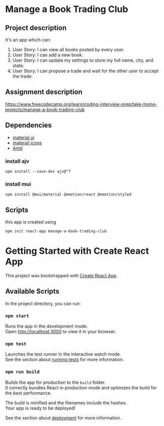 # Manage a Book Trading Club

## Project description

It's an app which can:

1. User Story: I can view all books posted by every user.
2. User Story: I can add a new book.
3. User Story: I can update my settings to store my full name, city, and state.
4. User Story: I can propose a trade and wait for the other user to accept the trade.

## Assignment description

https://www.freecodecamp.org/learn/coding-interview-prep/take-home-projects/manage-a-book-trading-club

## Dependencies

- [material ui](https://mui.com/material-ui/react-app-bar/)
- [materail icons](https://mui.com/material-ui/material-icons/)
- [Antd](https://ant.design/components/layout)

### install ajv

`npm install --save-dev ajv@^7`

### install mui

`npm install @mui/material @emotion/react @emotion/styled`

## Scripts

this app is created using

```
npm init react-app manage-a-book-trading-club
```

# Getting Started with Create React App

This project was bootstrapped with [Create React App](https://github.com/facebook/create-react-app).

## Available Scripts

In the project directory, you can run:

### `npm start`

Runs the app in the development mode.\
Open [http://localhost:3000](http://localhost:3000) to view it in your browser.

### `npm test`

Launches the test runner in the interactive watch mode.\
See the section about [running tests](https://facebook.github.io/create-react-app/docs/running-tests) for more information.

### `npm run build`

Builds the app for production to the `build` folder.\
It correctly bundles React in production mode and optimizes the build for the best performance.

The build is minified and the filenames include the hashes.\
Your app is ready to be deployed!

See the section about [deployment](https://facebook.github.io/create-react-app/docs/deployment) for more information.
